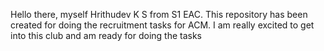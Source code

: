 Hello there, myself Hrithudev K S from S1 EAC. This repository has been created for doing the recruitment tasks for ACM.
I am really excited to get into this club and am ready for doing the tasks
